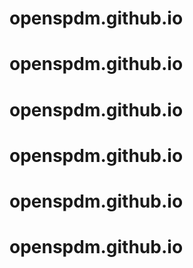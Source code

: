 # openspdm.github.io
# openspdm.github.io
# openspdm.github.io
# openspdm.github.io
# openspdm.github.io
# openspdm.github.io
